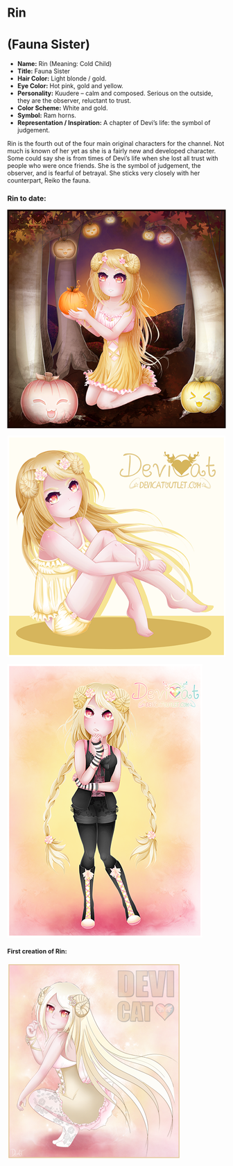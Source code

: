 # Rin
# (Fauna Sister)

* **Name:** Rin (Meaning: Cold Child)
* **Title:** Fauna Sister
* **Hair Color:** Light blonde / gold.
* **Eye Color:** Hot pink, gold and yellow.
* **Personality:** Kuudere – calm and composed. Serious on the outside,
  they are the observer, reluctant to trust.
* **Color Scheme:** White and gold.
* **Symbol:** Ram horns.
* **Representation / Inspiration:** A chapter of Devi’s life: the symbol
  of judgement.

Rin is the fourth out of the four main original characters for the channel.
Not much is known of her yet as she is a fairly new and developed character.
Some could say she is from times of Devi’s life when she lost all trust with
people who were once friends. She is the symbol of judgement, the observer,
and is fearful of betrayal. She sticks very closely with her counterpart,
Reiko the fauna.

### Rin to date:

![Autumn Rin](img/rin_autumn.png)

![Sitting Study ­– Rin](img/rin_sitting.png)

![Rin in casual springwear](img/rin_casualwear.png)

#### First creation of Rin:
![Rin](img/rin.png)
